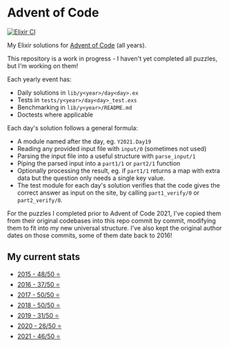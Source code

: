 # Advent of Code

[![Elixir CI](https://github.com/sevenseacat/advent_of_code/actions/workflows/elixir.yml/badge.svg)](https://github.com/sevenseacat/advent_of_code/actions/workflows/elixir.yml)

My Elixir solutions for [Advent of Code](https://adventofcode.com/) (all years).

This repository is a work in progress - I haven't yet completed all puzzles, but I'm working on them!

Each yearly event has:

* Daily solutions in `lib/y<year>/day<day>.ex`
* Tests in `tests/y<year>/day<day>_test.exs`
* Benchmarking in `lib/y<year>/README.md`
* Doctests where applicable

Each day's solution follows a general formula:

* A module named after the day, eg. `Y2021.Day19`
* Reading any provided input file with `input/0` (sometimes not used)
* Parsing the input file into a useful structure with `parse_input/1`
* Piping the parsed input into a `part1/1` or `part2/1` function
* Optionally processing the result, eg. if `part1/1` returns a map with extra data but the question only needs a single key value.
* The test module for each day's solution verifies that the code gives the correct answer as input on the site, by calling `part1_verify/0` or `part2_verify/0`.

For the puzzles I completed prior to Advent of Code 2021, I've copied them from their original codebases into this repo commit by commit, modifying them to fit into my new universal structure. I've also kept the original author dates on those commits, some of them date back to 2016!

## My current stats

* [2015 - 48/50 :star:](/lib/y2015/) 
* [2016 - 37/50 :star:](/lib/y2016/)
* [2017 - 50/50 :star:](/lib/y2017/)
* [2018 - 50/50 :star:](/lib/y2018/)
* [2019 - 31/50 :star:](/lib/y2019/)
* [2020 - 26/50 :star:](/lib/y2020/)
* [2021 - 46/50 :star:](/lib/y2021/)
